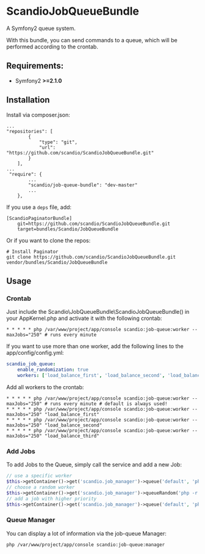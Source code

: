 ScandioJobQueueBundle
=====================

A Symfony2 queue system.

With this bundle, you can send commands to a queue, which will be performed according to the crontab.

## Requirements:

- Symfony2 **>=2.1.0**

## Installation

Install via composer.json:

    ...
    "repositories": [
            {
                "type": "git",
                "url": "https://github.com/scandio/ScandioJobQueueBundle.git"
            }
        ],
    ...
     "require": {
            ...
            "scandio/job-queue-bundle": "dev-master"
            ...
        },


If you use a `deps` file, add:

    [ScandioPaginatorBundle]
        git=https://github.com/scandio/ScandioJobQueueBundle.git
        target=bundles/Scandio/JobQueueBundle

Or if you want to clone the repos:

    # Install Paginator
    git clone https://github.com/scandio/ScandioJobQueueBundle.git vendor/bundles/Scandio/JobQueueBundle

## Usage

### Crontab
Just include the Scandio\JobQueueBundle\ScandioJobQueueBundle() in your AppKernel.php and activate it with the following crontab:
```
* * * * * php /var/www/project/app/console scandio:job-queue:worker --maxJobs="250" # runs every minute
```

If you want to use more than one worker, add the following lines to the app/config/config.yml:
``` yml
scandio_job_queue:
    enable_randomization: true
    workers: ['load_balance_first', 'load_balance_second', 'load_balance_third']
```

Add all workers to the crontab:
```
* * * * * php /var/www/project/app/console scandio:job-queue:worker --maxJobs="250" # runs every minute # default is always used!
* * * * * php /var/www/project/app/console scandio:job-queue:worker --maxJobs="250" "load_balance_first"
* * * * * php /var/www/project/app/console scandio:job-queue:worker --maxJobs="250" "load_balance_second"
* * * * * php /var/www/project/app/console scandio:job-queue:worker --maxJobs="250" "load_balance_third"
```

### Add Jobs
To add Jobs to the Queue, simply call the service and add a new Job:
``` php
// use a specific worker
$this->getContainer()->get('scandio.job_manager')->queue('default', 'php -r \'echo "hello\n";\'');
// choose a random worker
$this->getContainer()->get('scandio.job_manager')->queueRandom('php -r \'echo "hello\n";\'');
// add a job with higher priority
$this->getContainer()->get('scandio.job_manager')->queue('default', 'php -r \'echo "hello\n";\'', Job::PRIORITY_HIGHER);
```

### Queue Manager
You can display a lot of information via the job-queue Manager:
```
php /var/www/project/app/console scandio:job-queue:manager
```